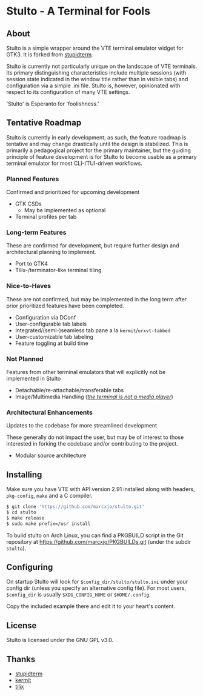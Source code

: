 Stulto - A Terminal for Fools
=============================

About
-----

Stulto is a simple wrapper around the VTE terminal emulator widget for GTK3. It is forked from [stupidterm](https://github.com/esmil/stupidterm.git).

Stulto is currently not particularly unique on the landscape of VTE terminals. Its primary distinguishing
characteristics include multiple sessions (with session state indicated in the window title rather than in visible tabs)
and configuration via a simple .ini file. Stulto is, however, opinionated with respect to its configuration of many VTE
settings.

'Stulto' is Esperanto for 'foolishness.'

Tentative Roadmap
-----------------

Stulto is currently in early development; as such, the feature roadmap is tentative and may change drastically until the
design is stabilized. This is primarily a pedagogical project for the primary maintainer, but the guiding principle of
feature development is for Stulto to become usable as a primary terminal emulator for most CLI-/TUI-driven workflows.

### Planned Features

Confirmed and prioritized for upcoming development

* GTK CSDs
  * May be implemented as optional
* Terminal profiles per tab

### Long-term Features

These are confirmed for development, but require further design and architectural planning to implement.

* Port to GTK4
* Tilix-/terminator-like terminal tiling

### Nice-to-Haves

These are not confirmed, but may be implemented in the long term after prior prioritized features have been completed.

* Configuration via DConf
* User-configurable tab labels
* Integrated/(semi-)seamless tab pane a la `kermit`/`urxvt-tabbed`
* User-customizable tab labeling
* Feature toggling at build time

### Not Planned

Features from other terminal emulators that will explicitly not be implemented in Stulto

* Detachable/re-attachable/transferable tabs
* Image/Multimedia Handling ([_the terminal is not a media player_](https://plato.stanford.edu/entries/category-mistakes/))

### Architectural Enhancements

Updates to the codebase for more streamlined development

These generally do not impact the user, but may be of interest to those interested in forking the codebase and/or
contributing to the project.

* Modular source architecture

Installing
----------

Make sure you have VTE with API version 2.91 installed
along with headers, `pkg-config`, `make` and a C compiler.

```sh
$ git clone 'https://github.com/marcxjo/stulto.git'
$ cd stulto
$ make release
$ sudo make prefix=/usr install
```

To build stulto on Arch Linux, you can find a PKGBUILD script in the Git repository at
https://github.com/marcxjo/PKGBUILDs.git (under the subdir `stulto`).

Configuring
-----------

On startup Stulto will look for `$config_dir/stulto/stulto.ini` under your config dir (unless you specify an alternative
config file). For most users, `$config_dir` is usually `$XDG_CONFIG_HOME` or `$HOME/.config`.

Copy the included example there and edit it to your heart's content.

License
-------

Stulto is licensed under the GNU GPL v3.0.

Thanks
----------------------

* [stupidterm](https://github.com/esmil/stupidterm.git)
* [kermit](https://github.com/orhun/kermit.git)
* [tilix](https://github.com/gnunn1/tilix.git)
